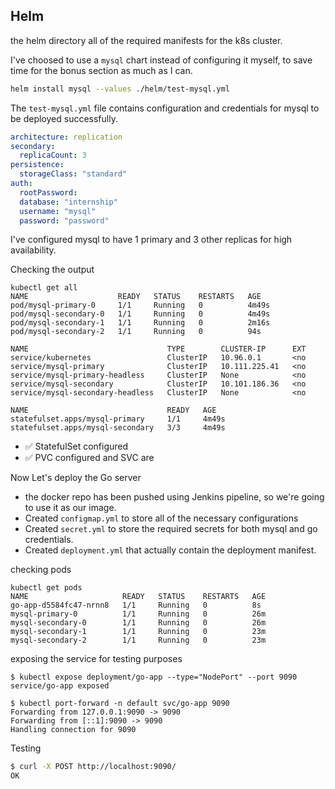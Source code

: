 ## Helm

the helm directory all of the required manifests for the k8s cluster.

I've choosed to use a `mysql` chart instead of configuring it myself, to save time for the bonus section as much as I can.

```sh
helm install mysql --values ./helm/test-mysql.yml
```

The `test-mysql.yml` file contains configuration and credentials for mysql to be deployed successfully.

```yml
architecture: replication
secondary:
  replicaCount: 3
persistence:
  storageClass: "standard"
auth:
  rootPassword:
  database: "internship"
  username: "mysql"
  password: "password"
```

I've configured mysql to have 1 primary and 3 other replicas for high availability.

Checking the output

```
kubectl get all
NAME                    READY   STATUS    RESTARTS   AGE
pod/mysql-primary-0     1/1     Running   0          4m49s
pod/mysql-secondary-0   1/1     Running   0          4m49s
pod/mysql-secondary-1   1/1     Running   0          2m16s
pod/mysql-secondary-2   1/1     Running   0          94s

NAME                               TYPE        CLUSTER-IP      EXT
service/kubernetes                 ClusterIP   10.96.0.1       <no
service/mysql-primary              ClusterIP   10.111.225.41   <no
service/mysql-primary-headless     ClusterIP   None            <no
service/mysql-secondary            ClusterIP   10.101.186.36   <no
service/mysql-secondary-headless   ClusterIP   None            <no

NAME                               READY   AGE
statefulset.apps/mysql-primary     1/1     4m49s
statefulset.apps/mysql-secondary   3/3     4m49s
```

- ✅ StatefulSet configured
- ✅ PVC configured and SVC are

Now Let's deploy the Go server

- the docker repo has been pushed using Jenkins pipeline, so we're going to use it as our image.
- Created `configmap.yml` to store all of the necessary configurations
- Created `secret.yml` to store the required secrets for both mysql and go credentials.
- Created `deployment.yml` that actually contain the deployment manifest.

checking pods

```
kubectl get pods
NAME                     READY   STATUS    RESTARTS   AGE
go-app-d5584fc47-nrnn8   1/1     Running   0          8s
mysql-primary-0          1/1     Running   0          26m
mysql-secondary-0        1/1     Running   0          26m
mysql-secondary-1        1/1     Running   0          23m
mysql-secondary-2        1/1     Running   0          23m
```

exposing the service for testing purposes

```
$ kubectl expose deployment/go-app --type="NodePort" --port 9090  
service/go-app exposed
```

```
$ kubectl port-forward -n default svc/go-app 9090
Forwarding from 127.0.0.1:9090 -> 9090
Forwarding from [::1]:9090 -> 9090
Handling connection for 9090

```

Testing

```sh
$ curl -X POST http://localhost:9090/
OK

```
